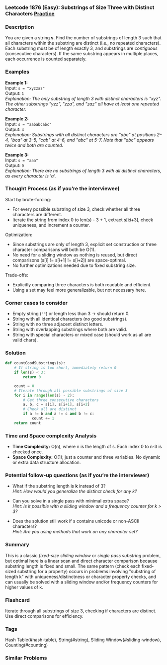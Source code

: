 ### Leetcode 1876 (Easy): Substrings of Size Three with Distinct Characters [Practice](https://leetcode.com/problems/substrings-of-size-three-with-distinct-characters)

### Description  
You are given a string **s**. Find the number of substrings of length 3 such that all characters within the substring are distinct (i.e., no repeated characters). Each substring must be of length exactly 3, and substrings are *contiguous* (consecutive characters). If the same substring appears in multiple places, each occurrence is counted separately.

### Examples  

**Example 1:**  
Input: `s = "xyzzaz"`  
Output: `1`  
*Explanation: The only substring of length 3 with distinct characters is "xyz". The other substrings "yzz", "zza", and "zaz" all have at least one repeated character.*

**Example 2:**  
Input: `s = "aababcabc"`  
Output: `4`  
*Explanation: Substrings with all distinct characters are "abc" at positions 2–4, "bca" at 3–5, "cab" at 4–6, and "abc" at 5–7. Note that "abc" appears twice and both are counted.*

**Example 3:**  
Input: `s = "aaa"`  
Output: `0`  
*Explanation: There are no substrings of length 3 with all distinct characters, as every character is 'a'.*

### Thought Process (as if you’re the interviewee)  
Start by brute-forcing:  
- For every possible substring of size 3, check whether all three characters are different.
- Iterate the string from index 0 to len(s) - 3 + 1, extract s[i:i+3], check uniqueness, and increment a counter.

Optimization:  
- Since substrings are only of length 3, explicit set construction or three character comparisons will both be O(1).
- No need for a sliding window as nothing is reused, but direct comparisons (s[i] != s[i+1] != s[i+2]) are space-optimal.
- No further optimizations needed due to fixed substring size.

Trade-offs:  
- Explicitly comparing three characters is both readable and efficient.
- Using a set may feel more generalizable, but not necessary here.

### Corner cases to consider  
- Empty string (`""`) or length less than 3 → should return 0.
- String with all identical characters (no good substrings).
- String with no three adjacent distinct letters.
- String with overlapping substrings where both are valid.
- String with special characters or mixed case (should work as all are valid chars).

### Solution

```python
def countGoodSubstrings(s):
    # If string is too short, immediately return 0
    if len(s) < 3:
        return 0

    count = 0
    # Iterate through all possible substrings of size 3
    for i in range(len(s) - 2):
        # Get three consecutive characters
        a, b, c = s[i], s[i+1], s[i+2]
        # Check all are distinct
        if a != b and a != c and b != c:
            count += 1
    return count
```

### Time and Space complexity Analysis  

- **Time Complexity:** O(n), where n is the length of s. Each index 0 to n-3 is checked once.
- **Space Complexity:** O(1); just a counter and three variables. No dynamic or extra data structure allocation.

### Potential follow-up questions (as if you’re the interviewer)  

- What if the substring length is **k** instead of 3?  
  *Hint: How would you generalize the distinct check for any k?*

- Can you solve in a single pass with minimal extra space?  
  *Hint: Is it possible with a sliding window and a frequency counter for k > 3?*

- Does the solution still work if s contains unicode or non-ASCII characters?  
  *Hint: Are you using methods that work on any character set?*

### Summary
This is a classic *fixed-size sliding window* or *single pass substring* problem, but optimal here is a linear scan and direct character comparison because substring length is fixed and small. The same pattern (check each fixed-sized substring for a property) occurs in problems involving "substring of length k" with uniqueness/distinctness or character property checks, and can usually be solved with a sliding window and/or frequency counters for higher values of k.


### Flashcard
Iterate through all substrings of size 3, checking if characters are distinct. Use direct comparisons for efficiency.

### Tags
Hash Table(#hash-table), String(#string), Sliding Window(#sliding-window), Counting(#counting)

### Similar Problems
